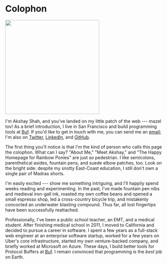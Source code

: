 # Colophon

<img alt="" src="/static/headshot-2023-300x300.webp" height="300px" width="300px">

I'm Akshay Shah, and you've landed on my little patch of the web --- mazel tov!
As a brief introduction, I live in San Francisco and build programming tools at
[Buf](https://buf.build). If you'd like to get in touch with me, you can send
me an [email](mailto:akshay@akshayshah.org); I'm also on
[Twitter](https://twitter.com/akshayshah),
[LinkedIn](https://linkedin.com/in/akshayjshah), and
[GitHub](https://github.com/akshayjshah).

The first thing you'll notice is that I'm the kind of person who calls this
page the colophon. What can I say? "About Me," "Meet Akshay," and "The Happy
Homepage for Rainbow Ponies" are just *so* pedestrian. I like semicolons,
parenthetical asides, fountain pens, and suede elbow patches, too. Look on the
bright side: despite my snotty East-Coast education, I still don't own a single
pair of Madras shorts.

I'm easily excited --- show me something intriguing, and I'll happily spend
weeks reading and experimenting. In the past, I've made fountain pen nibs and
medieval iron-gall ink, roasted my own coffee beans and opened a small espresso
shop, led a cross-country bicycle trip, and mistakenly concocted an underwater
blasting compound. Thus far, all lost fingertips have been successfully
reattached.

Professionally, I've been a public school teacher, an EMT, and a medical
student. After finishing medical school in 2011, I moved to California and
decided to pursue a career in software. I spent a few years as a full-stack web
engineer at an enterprise software startup, worked for a few years on Uber's
core infrastructure, started my own venture-backed company, and briefly worked
at Microsoft on Azure. These days, I build better tools for Protocol Buffers at
[Buf](https://buf.build). I remain convinced that programming is the _best_ job
on Earth.
